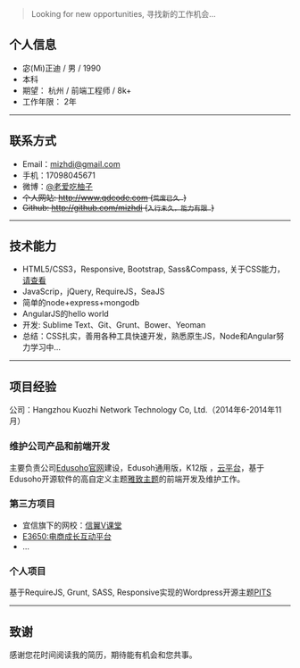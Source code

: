 >Looking for new opportunities, 寻找新的工作机会...


## 个人信息
- 宓(Mì)正迪 / 男 / 1990
- 本科
- 期望： 杭州 / 前端工程师 / 8k+
- 工作年限： 2年

---

## 联系方式
- Email：<mizhdi@gmail.com>
- 手机：17098045671
- 微博：[@老爱吃柚子](http://weibo.com/208882431/)
- ~~个人网站: http://www.qdcode.com (```荒废已久 ```)~~
- ~~Github: http://github.com/mizhdi (```入行未久，能力有限 ```)~~

---

## 技术能力
- HTML5/CSS3，Responsive, Bootstrap, Sass&Compass,  关于CSS能力，[请查看](https://www.evernote.com/shard/s63/sh/8ea9d850-eec4-41f5-8ad6-d388b0816053/76b2227e8777203f4840dfc0ca1eec43)
- JavaScrip，jQuery, RequireJS，SeaJS
- 简单的node+express+mongodb
- AngularJS的hello world
- 开发: Sublime Text、Git、Grunt、Bower、Yeoman
- 总结：CSS扎实，善用各种工具快速开发，熟悉原生JS，Node和Angular努力学习中...

---

## 项目经验
公司：Hangzhou Kuozhi Network Technology Co, Ltd.（2014年6-2014年11月）

### 维护公司产品和前端开发
主要负责公司[Edusoho官网](http://www.edusoho.com/)建设，Edusoh通用版，K12版
，[云平台](http://open.edusoho.com/)，基于Edusoho开源软件的高自定义主题[雅致主题](http://demo.edusoho.com/)的前端开发及维护工作。

### 第三方项目
- 宜信旗下的网校：[信翼V课堂](http://vooc.com.cn/)
- [E3650:电商成长互动平台](http://www.e3650.com/)
- ...

### 个人项目
基于RequireJS, Grunt, SASS, Responsive实现的Wordpress开源主题[PITS](https://github.com/mizhdi/PITS)

---

## 致谢
感谢您花时间阅读我的简历，期待能有机会和您共事。
